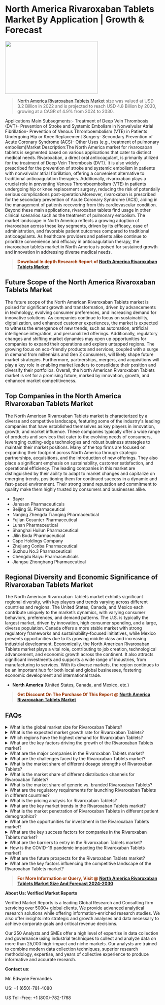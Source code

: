 <p><h1>North America Rivaroxaban Tablets Market By Application | Growth & Forecast</h1><p><img class="aligncenter size-medium wp-image-105565" src="https://ffe5etoiles.com/wp-content/uploads/2025/01/MST7-300x171.png" alt="" width="300" height="171" /></p><blockquote><p><a href="https://www.verifiedmarketreports.com/download-sample/?rid=321722&utm_source=Github-NA&utm_medium=355" target="_blank">North America Rivaroxaban Tablets Market</a> size was valued at USD 3.2 Billion in 2022 and is projected to reach USD 4.8 Billion by 2030, growing at a CAGR of 4.9% from 2024 to 2030.</p></blockquote>Applications Main Subsegments:- Treatment of Deep Vein Thrombosis (DVT)- Prevention of Stroke and Systemic Embolism in Nonvalvular Atrial Fibrillation- Prevention of Venous Thromboembolism (VTE) in Patients Undergoing Hip or Knee Replacement Surgery- Secondary Prevention of Acute Coronary Syndrome (ACS)- Other Uses (e.g., treatment of pulmonary embolism)Market Description:The North America market for rivaroxaban tablets is segmented based on various applications that cater to distinct medical needs. Rivaroxaban, a direct oral anticoagulant, is primarily utilized for the treatment of Deep Vein Thrombosis (DVT). It is also widely prescribed for the prevention of stroke and systemic embolism in patients with nonvalvular atrial fibrillation, offering a convenient alternative to traditional anticoagulation therapies. Additionally, rivaroxaban plays a crucial role in preventing Venous Thromboembolism (VTE) in patients undergoing hip or knee replacement surgery, reducing the risk of potentially serious complications post-operation.Moreover, rivaroxaban is prescribed for the secondary prevention of Acute Coronary Syndrome (ACS), aiding in the management of patients recovering from this cardiovascular condition. Beyond these main applications, rivaroxaban tablets find usage in other clinical scenarios such as the treatment of pulmonary embolism. The market landscape in North America reflects a growing adoption of rivaroxaban across these key segments, driven by its efficacy, ease of administration, and favorable patient outcomes compared to traditional anticoagulants. As healthcare providers and patients alike continue to prioritize convenience and efficacy in anticoagulation therapy, the rivaroxaban tablets market in North America is poised for sustained growth and innovation in addressing diverse medical needs.</p><blockquote><p><span style="color: #993300;"><strong>Download In depth Research Report of <a href="https://www.verifiedmarketreports.com/download-sample/?rid=321722&utm_source=Github-NA&utm_medium=355">North America Rivaroxaban Tablets Market</a></strong></span></p></blockquote><h2>Future Scope of the North America Rivaroxaban Tablets Market</h2><p>The future scope of the North American Rivaroxaban Tablets market is poised for significant growth and transformation, driven by advancements in technology, evolving consumer preferences, and increasing demand for innovative solutions. As companies continue to focus on sustainability, digitalization, and enhanced customer experiences, the market is expected to witness the emergence of new trends, such as automation, artificial intelligence integration, and personalized offerings. Additionally, regulatory changes and shifting market dynamics may open up opportunities for companies to expand their operations and explore untapped regions. The growing focus on eco-friendly products and services, coupled with a surge in demand from millennials and Gen Z consumers, will likely shape future market strategies. Furthermore, partnerships, mergers, and acquisitions will play a key role in enabling market leaders to consolidate their position and diversify their portfolios. Overall, the North American Rivaroxaban Tablets market is set for a promising future, marked by innovation, growth, and enhanced market competitiveness.</p><h2>Top Companies in the North America Rivaroxaban Tablets Market</h2><p>The North American Rivaroxaban Tablets market is characterized by a diverse and competitive landscape, featuring some of the industry's leading companies that have established themselves as key players in innovation, growth, and market influence. These companies typically offer a wide range of products and services that cater to the evolving needs of consumers, leveraging cutting-edge technologies and robust business strategies to maintain their market positions. Many of the top firms are focused on expanding their footprint across North America through strategic partnerships, acquisitions, and the introduction of new offerings. They also place a significant emphasis on sustainability, customer satisfaction, and operational efficiency. The leading companies in this market are distinguished by their ability to adapt to market changes and capitalize on emerging trends, positioning them for continued success in a dynamic and fast-paced environment. Their strong brand reputation and commitment to quality make them highly trusted by consumers and businesses alike.</p><p><ul><li>Bayer </li><li> Janssen Pharmaceuticals </li><li> Beijing SL Pharmaceutical </li><li> Nanjing Zhengda Tianqing Pharmaceutical </li><li> Fujian Cosunter Pharmaceutical </li><li> Lunan Pharmaceutical </li><li> Shanghai Huilun Pharmaceutical </li><li> Jilin Boda Pharmaceutical </li><li> Cspc Holdings Company </li><li> Zhejiang Conba Pharmaceutical </li><li> Suzhou No.3 Pharmaceutical </li><li> Chengdu Baiyu Pharmaceuticals </li><li> Jiangsu Zhongbang Pharmaceutical</li></ul></p><h2>Regional Diversity and Economic Significance of Rivaroxaban Tablets Market</h2><p>The North American Rivaroxaban Tablets market exhibits significant regional diversity, with key players and trends varying across different countries and regions. The United States, Canada, and Mexico each contribute uniquely to the market’s dynamics, with varying consumer behaviors, preferences, and demand patterns. The U.S. is typically the largest market, driven by innovation, high consumer spending, and a large, diverse population. Canada offers a more stable market with strong regulatory frameworks and sustainability-focused initiatives, while Mexico presents opportunities due to its growing middle class and increasing industrial development. Economically, the North American Rivaroxaban Tablets market plays a vital role, contributing to job creation, technological advancement, and economic growth across the continent. It also attracts significant investments and supports a wide range of industries, from manufacturing to services. With its diverse markets, the region continues to be an important hub for both local and global businesses, fostering economic development and international trade.</p><ul> <li><strong>North America</strong> (United States, Canada, and Mexico, etc.)</li></ul><blockquote><p><span style="color: #993300;"><strong>Get Discount On The Purchase Of This Report @ <a href="https://www.verifiedmarketreports.com/ask-for-discount/?rid=321722&utm_source=Github-NA&utm_medium=355">North America Rivaroxaban Tablets Market</a></strong></span></p></blockquote><h2>FAQs</h2><p><details> <summary>What is the global market size for Rivaroxaban Tablets?</div><div></summary> <p>The global market size for Rivaroxaban Tablets was estimated to be $6.5 billion in 2020.</p></details><details> <summary>What is the expected market growth rate for Rivaroxaban Tablets?</div><div></summary> <p>The market for Rivaroxaban Tablets is expected to grow at a CAGR of 5.3% from 2021 to 2026.</p></details><details> <summary>Which regions have the highest demand for Rivaroxaban Tablets?</div><div></summary> <p>The largest demand for Rivaroxaban Tablets is in North America, followed by Europe and Asia-Pacific.</p></details><details> <summary>What are the key factors driving the growth of the Rivaroxaban Tablets market?</div><div></summary> <p>The increasing prevalence of cardiovascular diseases and the growing aging population are the key factors driving the market growth.</p></details><details> <summary>What are the major companies in the Rivaroxaban Tablets market?</div><div></summary> <p>The major companies in the market include Bayer AG, Johnson & Johnson, Bristol-Myers Squibb, and Pfizer.</p></details><details> <summary>What are the challenges faced by the Rivaroxaban Tablets market?</div><div></summary> <p>Regulatory hurdles and the presence of generic alternatives are some of the key challenges faced by the market.</p></details><details> <summary>What is the market share of different dosage strengths of Rivaroxaban Tablets?</div><div></summary> <p>The 10 mg dosage strength holds the largest market share, followed by the 15 mg and 20 mg strengths.</p></details><details> <summary>What is the market share of different distribution channels for Rivaroxaban Tablets?</div><div></summary> <p>Hospital pharmacies hold the largest market share, followed by retail pharmacies and online pharmacies.</p></details><details> <summary>What is the market share of generic vs. branded Rivaroxaban Tablets?</div><div></summary> <p>Branded Rivaroxaban Tablets still hold the majority market share, but the generic segment is expected to grow rapidly.</p></details><details> <summary>What are the regulatory requirements for launching Rivaroxaban Tablets in different countries?</div><div></summary> <p>The regulatory requirements vary by country, but generally, approval from the respective health authorities is necessary.</p></details><details> <summary>What is the pricing analysis for Rivaroxaban Tablets?</div><div></summary> <p>The pricing of Rivaroxaban Tablets varies by region and dosage strength, with branded products generally priced higher than generics.</p></details><details> <summary>What are the key market trends in the Rivaroxaban Tablets market?</div><div></summary> <p>One key trend is the increasing preference for direct oral anticoagulants over traditional therapies like warfarin.</p></details><details> <summary>What is the market penetration of Rivaroxaban Tablets in different patient demographics?</div><div></summary> <p>Rivaroxaban Tablets have a higher penetration in the elderly population due to their increased risk of thrombosis and stroke.</p></details><details> <summary>What are the opportunities for investment in the Rivaroxaban Tablets market?</div><div></summary> <p>Investment opportunities exist in the development of new formulations, expansion into emerging markets, and strategic collaborations with healthcare providers.</p></details><details> <summary>What are the key success factors for companies in the Rivaroxaban Tablets market?</div><div></summary> <p>Brand reputation, product efficacy, distribution network, and regulatory compliance are among the key success factors.</p></details><details> <summary>What are the barriers to entry in the Rivaroxaban Tablets market?</div><div></summary> <p>High research and development costs, stringent regulatory requirements, and strong competition from established players are major barriers to entry.</p></details><details> <summary>How is the COVID-19 pandemic impacting the Rivaroxaban Tablets market?</div><div></summary> <p>The market has seen a temporary slowdown due to disrupted supply chains and reduced patient visits, but the long-term impact is expected to be positive due to increased focus on healthcare.</p></details><details> <summary>What are the future prospects for the Rivaroxaban Tablets market?</div><div></summary> <p>The market is expected to witness steady growth, driven by the development of new indications and the introduction of innovative formulations.</p></details><details> <summary>What are the key factors influencing the competitive landscape of the Rivaroxaban Tablets market?</div><div></summary> <p>Product innovation, pricing strategies, marketing efforts, and distribution capabilities are the key factors influencing the competitive landscape.</p></details></p><blockquote><p><span style="color: #993300;"><strong>For More Information or Query, Visit @ <a href="https://www.verifiedmarketreports.com/product/rivaroxaban-tablets-market/">North America Rivaroxaban Tablets Market Size And Forecast 2024-2030</a></strong></span></p></blockquote><p><strong>About Us: Verified Market Reports</strong></p><p>Verified Market Reports is a leading Global Research and Consulting firm servicing over 5000+ global clients. We provide advanced analytical research solutions while offering information-enriched research studies. We also offer insights into strategic and growth analyses and data necessary to achieve corporate goals and critical revenue decisions.</p><p>Our 250 Analysts and SMEs offer a high level of expertise in data collection and governance using industrial techniques to collect and analyze data on more than 25,000 high-impact and niche markets. Our analysts are trained to combine modern data collection techniques, superior research methodology, expertise, and years of collective experience to produce informative and accurate research.</p><p><strong>Contact us:</strong></p><p>Mr. Edwyne Fernandes</p><p>US: +1 (650)-781-4080</p><p>US Toll-Free: +1 (800)-782-1768</p>
